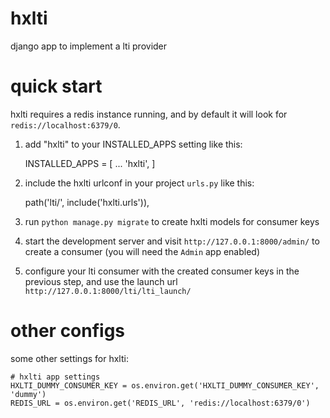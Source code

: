 hxlti
============

django app to implement a lti provider


quick start
============

hxlti requires a redis instance running, and by default it will look for
`redis://localhost:6379/0`.

1. add "hxlti" to your INSTALLED_APPS setting like this:

    INSTALLED_APPS = [
        ...
        'hxlti',
    ]

2. include the hxlti urlconf in your project `urls.py` like this:

    path('lti/', include('hxlti.urls')),

3. run `python manage.py migrate` to create hxlti models for consumer keys

4. start the development server and visit `http://127.0.0.1:8000/admin/` to
   create a consumer (you will need the `Admin` app enabled)

5. configure your lti consumer with the created consumer keys in the previous
   step, and use the launch url `http://127.0.0.1:8000/lti/lti_launch/`


other configs
=============

some other settings for hxlti:

    # hxlti app settings
    HXLTI_DUMMY_CONSUMER_KEY = os.environ.get('HXLTI_DUMMY_CONSUMER_KEY', 'dummy')
    REDIS_URL = os.environ.get('REDIS_URL', 'redis://localhost:6379/0')










